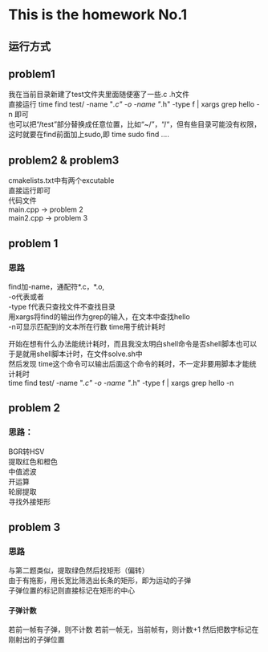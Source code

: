 # This is the homework No.1
## 运行方式
## problem1
我在当前目录新建了test文件夹里面随便塞了一些.c .h文件  
直接运行  time find test/ -name "*.c" -o -name "*.h" -type f | xargs grep hello -n 即可  
也可以把“/test”部分替换成任意位置，比如“~/”，“/“，但有些目录可能没有权限，这时就要在find前面加上sudo,即 time sudo find ....  
## problem2 & problem3
cmakelists.txt中有两个excutable  
直接运行即可  
代码文件  
main.cpp -> problem 2  
main2.cpp -> problem 3  
## problem 1
### 思路
find加-name，通配符*.c，*.o,  
-o代表或者  
-type f代表只查找文件不查找目录  
用xargs将find的输出作为grep的输入，在文本中查找hello  
-n可显示匹配到的文本所在行数
time用于统计耗时  


开始在想有什么办法能统计耗时，而且我没太明白shell命令是否shell脚本也可以
于是就用shell脚本计时，在文件solve.sh中  
然后发现 time这个命令可以输出后面这个命令的耗时，不一定非要用脚本才能统计耗时    
time find test/ -name "*.c" -o -name "*.h" -type f | xargs grep hello -n   
## problem 2
### 思路：
BGR转HSV  
提取红⾊和橙⾊   
中值滤波  
开运算  
轮廓提取  
寻找外接矩形  
## problem 3
### 思路
与第二题类似，提取绿色然后找矩形（偏转）  
由于有拖影，用长宽比筛选出长条的矩形，即为运动的子弹  
子弹位置的标记则直接标记在矩形的中心
#### 子弹计数
若前一帧有子弹，则不计数
若前一帧无，当前帧有，则计数+1
然后把数字标记在刚射出的子弹位置

    